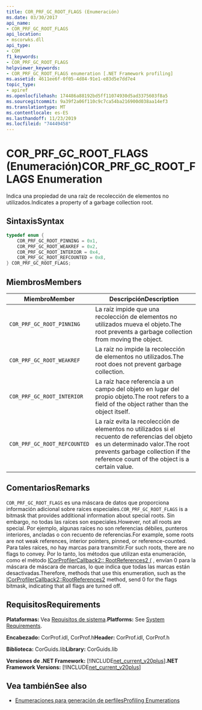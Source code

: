 ```yaml
---
title: COR_PRF_GC_ROOT_FLAGS (Enumeración)
ms.date: 03/30/2017
api_name:
- COR_PRF_GC_ROOT_FLAGS
api_location:
- mscorwks.dll
api_type:
- COM
f1_keywords:
- COR_PRF_GC_ROOT_FLAGS
helpviewer_keywords:
- COR_PRF_GC_ROOT_FLAGS enumeration [.NET Framework profiling]
ms.assetid: 4611ee6f-0f05-4d84-91e1-e83d5e7dd7e4
topic_type:
- apiref
ms.openlocfilehash: 174486a88192bd5ff11074930d5ad3375603f8a5
ms.sourcegitcommit: 9a39f2a06f110c9c7ca54ba216900d038aa14ef3
ms.translationtype: MT
ms.contentlocale: es-ES
ms.lasthandoff: 11/23/2019
ms.locfileid: "74449458"
---
```

# <a name="cor_prf_gc_root_flags-enumeration"></a><span data-ttu-id="757a1-102">COR_PRF_GC_ROOT_FLAGS (Enumeración)</span><span class="sxs-lookup"><span data-stu-id="757a1-102">COR_PRF_GC_ROOT_FLAGS Enumeration</span></span>
<span data-ttu-id="757a1-103">Indica una propiedad de una raíz de recolección de elementos no utilizados.</span><span class="sxs-lookup"><span data-stu-id="757a1-103">Indicates a property of a garbage collection root.</span></span>  
  
## <a name="syntax"></a><span data-ttu-id="757a1-104">Sintaxis</span><span class="sxs-lookup"><span data-stu-id="757a1-104">Syntax</span></span>  
  
```cpp  
typedef enum {  
    COR_PRF_GC_ROOT_PINNING = 0x1,  
    COR_PRF_GC_ROOT_WEAKREF = 0x2,  
    COR_PRF_GC_ROOT_INTERIOR = 0x4,  
    COR_PRF_GC_ROOT_REFCOUNTED = 0x8,  
} COR_PRF_GC_ROOT_FLAGS;  
```  
  
## <a name="members"></a><span data-ttu-id="757a1-105">Miembros</span><span class="sxs-lookup"><span data-stu-id="757a1-105">Members</span></span>  
  
|<span data-ttu-id="757a1-106">Miembro</span><span class="sxs-lookup"><span data-stu-id="757a1-106">Member</span></span>|<span data-ttu-id="757a1-107">Descripción</span><span class="sxs-lookup"><span data-stu-id="757a1-107">Description</span></span>|  
|------------|-----------------|  
|`COR_PRF_GC_ROOT_PINNING`|<span data-ttu-id="757a1-108">La raíz impide que una recolección de elementos no utilizados mueva el objeto.</span><span class="sxs-lookup"><span data-stu-id="757a1-108">The root prevents a garbage collection from moving the object.</span></span>|  
|`COR_PRF_GC_ROOT_WEAKREF`|<span data-ttu-id="757a1-109">La raíz no impide la recolección de elementos no utilizados.</span><span class="sxs-lookup"><span data-stu-id="757a1-109">The root does not prevent garbage collection.</span></span>|  
|`COR_PRF_GC_ROOT_INTERIOR`|<span data-ttu-id="757a1-110">La raíz hace referencia a un campo del objeto en lugar del propio objeto.</span><span class="sxs-lookup"><span data-stu-id="757a1-110">The root refers to a field of the object rather than the object itself.</span></span>|  
|`COR_PRF_GC_ROOT_REFCOUNTED`|<span data-ttu-id="757a1-111">La raíz evita la recolección de elementos no utilizados si el recuento de referencias del objeto es un determinado valor.</span><span class="sxs-lookup"><span data-stu-id="757a1-111">The root prevents garbage collection if the reference count of the object is a certain value.</span></span>|  
  
## <a name="remarks"></a><span data-ttu-id="757a1-112">Comentarios</span><span class="sxs-lookup"><span data-stu-id="757a1-112">Remarks</span></span>  
 <span data-ttu-id="757a1-113">`COR_PRF_GC_ROOT_FLAGS` es una máscara de datos que proporciona información adicional sobre raíces especiales.</span><span class="sxs-lookup"><span data-stu-id="757a1-113">`COR_PRF_GC_ROOT_FLAGS` is a bitmask that provides additional information about special roots.</span></span> <span data-ttu-id="757a1-114">Sin embargo, no todas las raíces son especiales.</span><span class="sxs-lookup"><span data-stu-id="757a1-114">However, not all roots are special.</span></span> <span data-ttu-id="757a1-115">Por ejemplo, algunas raíces no son referencias débiles, punteros interiores, ancladas o con recuento de referencias.</span><span class="sxs-lookup"><span data-stu-id="757a1-115">For example, some roots are not weak references, interior pointers, pinned, or reference-counted.</span></span> <span data-ttu-id="757a1-116">Para tales raíces, no hay marcas para transmitir.</span><span class="sxs-lookup"><span data-stu-id="757a1-116">For such roots, there are no flags to convey.</span></span> <span data-ttu-id="757a1-117">Por lo tanto, los métodos que utilizan esta enumeración, como el método [ICorProfilerCallback2:: RootReferences2 (](../../../../docs/framework/unmanaged-api/profiling/icorprofilercallback2-rootreferences2-method.md) , envían 0 para la máscara de máscara de marcas, lo que indica que todas las marcas están desactivadas.</span><span class="sxs-lookup"><span data-stu-id="757a1-117">Therefore, methods that use this enumeration, such as the [ICorProfilerCallback2::RootReferences2](../../../../docs/framework/unmanaged-api/profiling/icorprofilercallback2-rootreferences2-method.md) method, send 0 for the flags bitmask, indicating that all flags are turned off.</span></span>  
  
## <a name="requirements"></a><span data-ttu-id="757a1-118">Requisitos</span><span class="sxs-lookup"><span data-stu-id="757a1-118">Requirements</span></span>  
 <span data-ttu-id="757a1-119">**Plataformas:** Vea [Requisitos de sistema](../../../../docs/framework/get-started/system-requirements.md).</span><span class="sxs-lookup"><span data-stu-id="757a1-119">**Platforms:** See [System Requirements](../../../../docs/framework/get-started/system-requirements.md).</span></span>  
  
 <span data-ttu-id="757a1-120">**Encabezado:** CorProf.idl, CorProf.h</span><span class="sxs-lookup"><span data-stu-id="757a1-120">**Header:** CorProf.idl, CorProf.h</span></span>  
  
 <span data-ttu-id="757a1-121">**Biblioteca:** CorGuids.lib</span><span class="sxs-lookup"><span data-stu-id="757a1-121">**Library:** CorGuids.lib</span></span>  
  
 <span data-ttu-id="757a1-122">**Versiones de .NET Framework:** [!INCLUDE[net_current_v20plus](../../../../includes/net-current-v20plus-md.md)]</span><span class="sxs-lookup"><span data-stu-id="757a1-122">**.NET Framework Versions:** [!INCLUDE[net_current_v20plus](../../../../includes/net-current-v20plus-md.md)]</span></span>  
  
## <a name="see-also"></a><span data-ttu-id="757a1-123">Vea también</span><span class="sxs-lookup"><span data-stu-id="757a1-123">See also</span></span>

- [<span data-ttu-id="757a1-124">Enumeraciones para generación de perfiles</span><span class="sxs-lookup"><span data-stu-id="757a1-124">Profiling Enumerations</span></span>](../../../../docs/framework/unmanaged-api/profiling/profiling-enumerations.md)
